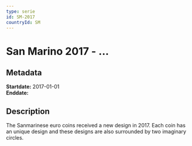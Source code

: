 ```yaml
---
type: serie
id: SM-2017
countryId: SM
---
```


# San Marino 2017 - ...

## Metadata

**Startdate:** 2017-01-01\
**Enddate:**

## Description

The Sanmarinese euro coins received a new design in 2017. Each coin has an unique design and these designs are also surrounded by two imaginary circles.

